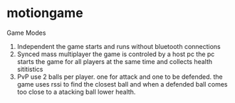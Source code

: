 # motiongame

Game Modes
  1. Independent
    the game starts and runs without bluetooth connections
  2. Synced mass multiplayer
    the game is controled by a host pc
    the pc starts the game for all players at the same time and collects health sititistics
  3. PvP
    use 2 balls per player. one for attack and one to be defended. the game uses rssi to find the closest ball and when a defended ball comes too close to a atacking ball lower health.
